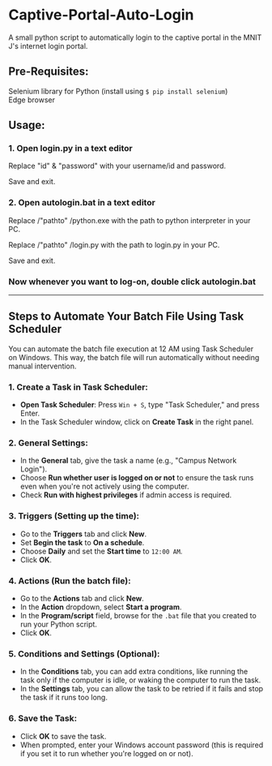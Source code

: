 # Captive-Portal-Auto-Login
A small python script to automatically login to the captive portal in the MNIT J's internet login portal.


## Pre-Requisites:
Selenium library for Python (install using `$ pip install selenium`)  
Edge browser

## Usage:
### 1. Open login.py in a text editor

Replace "id" & "password" with your username/id and password.

Save and exit.

### 2. Open autologin.bat in a text editor
Replace /"pathto" /python.exe with the path to python interpreter in your PC.

Replace /"pathto" /login.py with the path to login.py in your PC.

Save and exit.



### Now whenever you want to log-on, double click autologin.bat  

---



## Steps to Automate Your Batch File Using Task Scheduler
You can automate the batch file execution at 12 AM using Task Scheduler on Windows. This way, the batch file will run automatically without needing manual intervention.

### 1. Create a Task in Task Scheduler:

- **Open Task Scheduler**: Press `Win + S`, type "Task Scheduler," and press Enter.
- In the Task Scheduler window, click on **Create Task** in the right panel.

### 2. General Settings:

- In the **General** tab, give the task a name (e.g., "Campus Network Login").
- Choose **Run whether user is logged on or not** to ensure the task runs even when you're not actively using the computer.
- Check **Run with highest privileges** if admin access is required.

### 3. Triggers (Setting up the time):

- Go to the **Triggers** tab and click **New**.
- Set **Begin the task** to **On a schedule**.
- Choose **Daily** and set the **Start time** to `12:00 AM`.
- Click **OK**.

### 4. Actions (Run the batch file):

- Go to the **Actions** tab and click **New**.
- In the **Action** dropdown, select **Start a program**.
- In the **Program/script** field, browse for the `.bat` file that you created to run your Python script.
- Click **OK**.

### 5. Conditions and Settings (Optional):

- In the **Conditions** tab, you can add extra conditions, like running the task only if the computer is idle, or waking the computer to run the task.
- In the **Settings** tab, you can allow the task to be retried if it fails and stop the task if it runs too long.

### 6. Save the Task:

- Click **OK** to save the task.
- When prompted, enter your Windows account password (this is required if you set it to run whether you're logged on or not).
